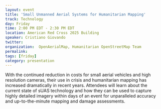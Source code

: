 ```yaml
---
layout: event
title: 'Small Unmanned Aerial Systems for Humanitarian Mapping'
track: Technology
day: Friday
time: 2:00 PM EDT - 2:30 PM EDT
location: American Red Cross 2025 Building
speaker: Cristiano Giovando
twitter: 
organization:  OpenAerialMap, Humanitarian OpenStreetMap Team
permalink: 
tags: [friday]
category: presentation
---
```


With the continued reduction in costs for small aerial vehicles and high resolution cameras, their use in crisis and humanitarian mapping has increased dramatically in recent years. Attendees will learn about the current state of sUAS technology and how they can be used to capture highly detailed imagery within days of an event for unparalleled accuracy and up-to-the-minute mapping and damage assessments.
